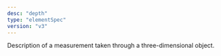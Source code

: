 ```yaml
---
desc: "depth"
type: "elementSpec"
version: "v3"
---
```


Description of a measurement taken through a three-dimensional object.